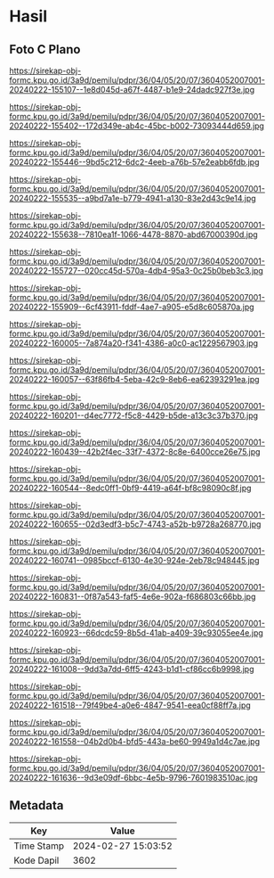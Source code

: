 # Hasil

## Foto C Plano

https://sirekap-obj-formc.kpu.go.id/3a9d/pemilu/pdpr/36/04/05/20/07/3604052007001-20240222-155107--1e8d045d-a67f-4487-b1e9-24dadc927f3e.jpg

https://sirekap-obj-formc.kpu.go.id/3a9d/pemilu/pdpr/36/04/05/20/07/3604052007001-20240222-155402--172d349e-ab4c-45bc-b002-73093444d659.jpg

https://sirekap-obj-formc.kpu.go.id/3a9d/pemilu/pdpr/36/04/05/20/07/3604052007001-20240222-155446--9bd5c212-6dc2-4eeb-a76b-57e2eabb6fdb.jpg

https://sirekap-obj-formc.kpu.go.id/3a9d/pemilu/pdpr/36/04/05/20/07/3604052007001-20240222-155535--a9bd7a1e-b779-4941-a130-83e2d43c9e14.jpg

https://sirekap-obj-formc.kpu.go.id/3a9d/pemilu/pdpr/36/04/05/20/07/3604052007001-20240222-155638--7810ea1f-1066-4478-8870-abd67000390d.jpg

https://sirekap-obj-formc.kpu.go.id/3a9d/pemilu/pdpr/36/04/05/20/07/3604052007001-20240222-155727--020cc45d-570a-4db4-95a3-0c25b0beb3c3.jpg

https://sirekap-obj-formc.kpu.go.id/3a9d/pemilu/pdpr/36/04/05/20/07/3604052007001-20240222-155909--6cf43911-fddf-4ae7-a905-e5d8c605870a.jpg

https://sirekap-obj-formc.kpu.go.id/3a9d/pemilu/pdpr/36/04/05/20/07/3604052007001-20240222-160005--7a874a20-f341-4386-a0c0-ac1229567903.jpg

https://sirekap-obj-formc.kpu.go.id/3a9d/pemilu/pdpr/36/04/05/20/07/3604052007001-20240222-160057--63f86fb4-5eba-42c9-8eb6-ea62393291ea.jpg

https://sirekap-obj-formc.kpu.go.id/3a9d/pemilu/pdpr/36/04/05/20/07/3604052007001-20240222-160201--d4ec7772-f5c8-4429-b5de-a13c3c37b370.jpg

https://sirekap-obj-formc.kpu.go.id/3a9d/pemilu/pdpr/36/04/05/20/07/3604052007001-20240222-160439--42b2f4ec-33f7-4372-8c8e-6400cce26e75.jpg

https://sirekap-obj-formc.kpu.go.id/3a9d/pemilu/pdpr/36/04/05/20/07/3604052007001-20240222-160544--8edc0ff1-0bf9-4419-a64f-bf8c98090c8f.jpg

https://sirekap-obj-formc.kpu.go.id/3a9d/pemilu/pdpr/36/04/05/20/07/3604052007001-20240222-160655--02d3edf3-b5c7-4743-a52b-b9728a268770.jpg

https://sirekap-obj-formc.kpu.go.id/3a9d/pemilu/pdpr/36/04/05/20/07/3604052007001-20240222-160741--0985bccf-6130-4e30-924e-2eb78c948445.jpg

https://sirekap-obj-formc.kpu.go.id/3a9d/pemilu/pdpr/36/04/05/20/07/3604052007001-20240222-160831--0f87a543-faf5-4e6e-902a-f686803c66bb.jpg

https://sirekap-obj-formc.kpu.go.id/3a9d/pemilu/pdpr/36/04/05/20/07/3604052007001-20240222-160923--66dcdc59-8b5d-41ab-a409-39c93055ee4e.jpg

https://sirekap-obj-formc.kpu.go.id/3a9d/pemilu/pdpr/36/04/05/20/07/3604052007001-20240222-161008--9dd3a7dd-6ff5-4243-b1d1-cf86cc6b9998.jpg

https://sirekap-obj-formc.kpu.go.id/3a9d/pemilu/pdpr/36/04/05/20/07/3604052007001-20240222-161518--79f49be4-a0e6-4847-9541-eea0cf88ff7a.jpg

https://sirekap-obj-formc.kpu.go.id/3a9d/pemilu/pdpr/36/04/05/20/07/3604052007001-20240222-161558--04b2d0b4-bfd5-443a-be60-9949a1d4c7ae.jpg

https://sirekap-obj-formc.kpu.go.id/3a9d/pemilu/pdpr/36/04/05/20/07/3604052007001-20240222-161636--9d3e09df-6bbc-4e5b-9796-7601983510ac.jpg


## Metadata

| Key        | Value               |
| ---------- | ------------------- |
| Time Stamp | 2024-02-27 15:03:52 |
| Kode Dapil | 3602                |



